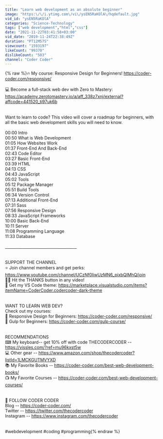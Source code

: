 ```yaml
---
title: "Learn web development as an absolute beginner"
image: "https:\/\/i.ytimg.com\/vi\/ysEN5RaKOlA\/hqdefault.jpg"
vid_id: "ysEN5RaKOlA"
categories: "Science-Technology"
tags: ["web development","html","css"]
date: "2021-11-22T03:41:58+03:00"
vid_date: "2019-11-24T22:38:49Z"
duration: "PT12M57S"
viewcount: "1593197"
likeCount: "99370"
dislikeCount: "503"
channel: "Coder Coder"
---
```

{% raw %}🔥 My course: Responsive Design for Beginners! <a rel="nofollow" target="blank" href="https://coder-coder.com/responsive/">https://coder-coder.com/responsive/</a><br /><br />💻 Become a full-stack web dev with Zero to Mastery: <a rel="nofollow" target="blank" href="https://academy.zerotomastery.io/a/aff_338z7xnj/external?affcode=441520_ti97uk6b">https://academy.zerotomastery.io/a/aff_338z7xnj/external?affcode=441520_ti97uk6b</a><br /><br /><br />Want to learn to code? This video will cover a roadmap for beginners, with all the basic web development skills you will need to know.<br /><br />00:00 Intro<br />00:50 What is Web Development<br />01:05 How Websites Work<br />01:37 Front-End And Back-End<br />02:43 Code Editor<br />03:27 Basic Front-End<br />03:39 HTML<br />04:13 CSS<br />04:43 JavaScript<br />05:02 Tools<br />05:12 Package Manager<br />05:51 Build Tools<br />06:34 Version Control<br />07:13 Additional Front-End<br />07:31 Sass<br />07:56 Responsive Design<br />08:33 JavaScript Frameworks<br />10:00 Basic Back-End<br />10:11 Server<br />11:08 Programming Language<br />11:33 Database<br /><br />_____________________________________<br /><br /><br />SUPPORT THE CHANNEL<br />⭐ Join channel members and get perks: <a rel="nofollow" target="blank" href="https://www.youtube.com/channel/UCzNf0liwUzMN6_pixbQlMhQ/join">https://www.youtube.com/channel/UCzNf0liwUzMN6_pixbQlMhQ/join</a><br />👏🏽 Hit the THANKS button in any video!<br />🎨 Get my VS Code theme: <a rel="nofollow" target="blank" href="https://marketplace.visualstudio.com/items?itemName=CoderCoder.codercoder-dark-theme">https://marketplace.visualstudio.com/items?itemName=CoderCoder.codercoder-dark-theme</a><br /><br /><br />WANT TO LEARN WEB DEV?<br />Check out my courses:<br />🌟 Responsive Design for Beginners: <a rel="nofollow" target="blank" href="https://coder-coder.com/responsive/">https://coder-coder.com/responsive/</a><br />🌟 Gulp for Beginners: <a rel="nofollow" target="blank" href="https://coder-coder.com/gulp-course/">https://coder-coder.com/gulp-course/</a><br /><br /><br />RECOMMENDATIONS<br />⌨ My keyboard-- get 10% off with code THECODERCODER -- <a rel="nofollow" target="blank" href="https://vissles.com/?ref=mu96kxst5w">https://vissles.com/?ref=mu96kxst5w</a><br />💻  Other gear -- <a rel="nofollow" target="blank" href="https://www.amazon.com/shop/thecodercoder?listId=1LMCKGUTMVYXD">https://www.amazon.com/shop/thecodercoder?listId=1LMCKGUTMVYXD</a><br />📚 My Favorite Books -- <a rel="nofollow" target="blank" href="https://coder-coder.com/best-web-development-books/">https://coder-coder.com/best-web-development-books/</a><br />📺 My Favorite Courses -- <a rel="nofollow" target="blank" href="https://coder-coder.com/best-web-development-courses/">https://coder-coder.com/best-web-development-courses/</a><br /><br /><br />🔽 FOLLOW CODER CODER<br />Blog -- <a rel="nofollow" target="blank" href="https://coder-coder.com/">https://coder-coder.com/</a> <br />Twitter -- <a rel="nofollow" target="blank" href="https://twitter.com/thecodercoder">https://twitter.com/thecodercoder</a><br />Instagram --  <a rel="nofollow" target="blank" href="https://www.instagram.com/thecodercoder">https://www.instagram.com/thecodercoder</a><br /><br /><br />#webdevelopment #coding #programming{% endraw %}
